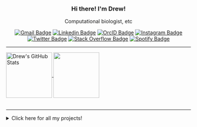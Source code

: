 <div align="center">

  ### Hi there! I'm Drew! 
    
  </font>
    
 Computational biologist, etc

[![Gmail Badge](https://img.shields.io/badge/Gmail-D14836?style=flat&logo=gmail&logoColor=white)](mailto:andr.lindsay@gmail.com)
[![Linkedin Badge](https://img.shields.io/badge/-LinkedIn-blue?style=flat&logo=Linkedin&logoColor=white)](https://www.linkedin.com/in/nerdyaswild/)
[![OrcID Badge](https://img.shields.io/badge/-OrcID-yellowgreen?style=flat&logo=orcid&logoColor=white)](https://orcid.org/0000-0001-6607-5812/)
[![Instagram Badge](https://img.shields.io/badge/Instagram-b610b0?style=flat&logo=instagram&logoColor=white)](https://instagram.com/nerdyaswild)
[![Twitter Badge](https://img.shields.io/badge/Twitter-1DA1F2?style=flat&logo=twitter&logoColor=white)](https://twitter.com/nerdyaswild)
[![Stack Overflow Badge](https://img.shields.io/badge/StackOverflow-F47F24?style=flat&logo=stackoverflow&logoColor=white)](https://stackoverflow.com/users/1451667/nerdyaswild)
[![Spotify Badge](https://img.shields.io/badge/Spotify-1DB954?style=flat&logo=spotify&logoColor=white)](https://open.spotify.com/user/o8jkslw1ca3xo412kmsgghg5i?si=e30598946d104ba0)

</div> 
<hr>   
<table>
  <tr>
<a href="https://github.com/anuraghazra/github-readme-stats">
  <img align="center" src="https://github-readme-stats.vercel.app/api?username=knacko&show_icons=true&line_height=27&count_private=true&title_color=ffffff&text_color=c9cacc&icon_color=2bbc8a&bg_color=1d1f21" alt="Drew's GitHub Stats" height="125"/>
</a>
<a href="https://github.com/anuraghazra/github-readme-stats">
  <img align="center" src="https://github-readme-stats.vercel.app/api/top-langs/?username=knacko&hide=html&title_color=ffffff&text_color=c9cacc&icon_color=2bbc8a&bg_color=1d1f21&langs_count=5&layout=compact" height="125" />
</a>
  </tr>
  </table>

<hr>

<details> <summary>Click here for all my projects!</h1></summary>

## Bioinformatics
- **[scMethrix](https://github.com/CompEpigen/scMethrix)** - a single cell methylation summarization R package with functionality for imputation, reduced dimensionality, and clustering, built-on the native Bioconductor [SummarizedExperiment](https://bioconductor.org/packages/release/bioc/html/SummarizedExperiment.html).
- **[brainphageDNAme](https://github.com/knacko/brainphageDNAme)** - scripts for analyzing methylation in the glioma immune microenviroment.
- **[DAGnalysis](https://github.com/knacko/DAGnalysis)** - a case-control study for risk and prognostic factors for glioma in Australia, as part of the Australian Genomics and Clinical Outcomes of Glioma ([AGOG](http://agogbio.unsw.edu.au/)) project.
- **[EpidExperiment](https://github.com/knacko/EpidExperiment)** - an epidemiological analysis R package with built-in multiple imputation and confounding variable adjustment via directed acyclic graphs.
- **[Multiplex Serology Dashboard](https://github.com/knacko/F022-Multiplex-Serology-Dashboard)** - a tool for processing output from Luminex Multiplex Serology. This was used in validation of a novel serological assay for Treponema pallidum (syphilis).

## AI and machine learning
- **[lightsOutPy](https://github.com/knacko/lightsOutPy)** - an abstracted version of the game [Lights Out](https://en.wikipedia.org/wiki/Lights_Out_(game)) to use in finding optimal solutions via machine learning. 
- **[GameOfTheAmazons](https://github.com/knacko/GameOfTheAmazons)** - an AI-driven player for the chess variant Game of the Amazons.

## Games
- **[Tez](https://github.com/knacko/Tez)** - a replication of the 90's game [Lights Out](https://en.wikipedia.org/wiki/Lights_Out_(game)), but allows for multiple other tesselation patterns. Available on the Google Play store.
- **[Mindusty Mods](https://github.com/knacko/MindustryMods)** - a small collection of schematics for processors in the factory game [Mindustry](https://anuke.itch.io/mindustry). Includes auto-conveyer upgrades, detectors and factories.

## Tools
- **[AudioToolkit](https://github.com/knacko/AudioToolkit)** - a suite to tools to aid installing stereo system. Available on the Google Play store.
- **[OChemReaction](https://github.com/knacko/OChemReaction)** - a simple study aid for memorizing synthesis reactions for organic chemisty.
- **[UBCcards](https://github.com/knacko/UBCcards)** - a group-sourced study card application using a publicly accessible Google Sheets flat-file database. 

## Mics
- **[DNAart](https://github.com/knacko/DNAart)** - Translates an individual's epigenome into art. Won the [People's Choice Award](http://www.bioinfo.ufpr.br/suplementos/PresentationsCopenhagenBioinformaticsHackathon_2020.pdf) at the 2020 Copenhagen Bioinformatics Hackathon.

</details>
